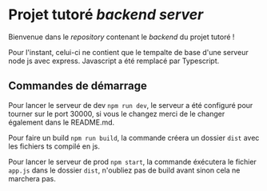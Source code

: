 # Projet tutoré _backend server_

Bienvenue dans le _repository_ contenant le _backend_ du projet tutoré !

Pour l'instant, celui-ci ne contient que le tempalte de base d'une serveur node js avec express. Javascript a été remplacé par Typescript.

## Commandes de démarrage

Pour lancer le serveur de dev `npm run dev`, le serveur a été configuré pour tourner sur le port 30000, si vous le changez merci de le changer également dans le README.md.

Pour faire un build `npm run build`, la commande créera un dossier `dist` avec les fichiers ts compilé en js.

Pour lancer le serveur de prod `npm start`, la commande éxécutera le fichier `app.js` dans le dossier `dist`, n'oubliez pas de build avant sinon cela ne marchera pas.
